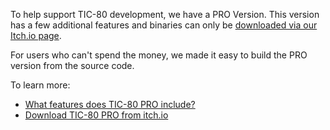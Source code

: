 To help support TIC-80 development, we have a PRO Version.  This version has a few additional features and binaries can only be [downloaded via our Itch.io page](https://nesbox.itch.io/tic80).

For users who can't spend the money, we made it easy to build the PRO version from the source code.

To learn more:

- [What features does TIC-80 PRO include?](https://github.com/nesbox/TIC-80#pro-version)
- [Download TIC-80 PRO from itch.io](https://nesbox.itch.io/tic80)